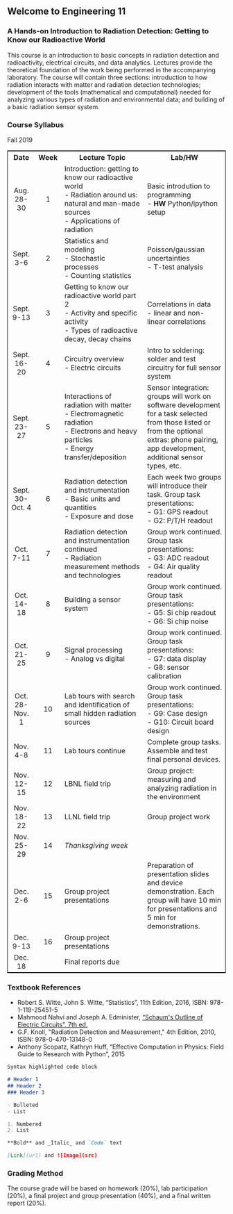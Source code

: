 ## Welcome to Engineering 11
### A Hands-on Introduction to Radiation Detection: Getting to Know our Radioactive World

This course is an introduction to basic concepts in radiation detection and radioactivity, electrical circuits, and data analytics. Lectures provide the theoretical foundation of the work being performed in the accompanying laboratory. The course will contain three sections: introduction to how radiation interacts with matter and radiation detection technologies; development of the tools (mathematical and computational) needed for analyzing various types of radiation and environmental data; and building of a basic radiation sensor system.

### Course Syllabus

Fall 2019

<table style="width:100%; border: 1px solid black">
  <tr>
    <th width="13%" > Date </th>
    <th width="7%"> Week </th> 
    <th width="40%"> Lecture Topic </th> 
    <th width="40%"> Lab/HW </th>
  </tr>
  <tr>
    <td align="center"> Aug. 28-30 </td>
    <td align="center"> 1 </td> 
    <td> Introduction: getting to know our radioactive world <br> - Radiation around us: natural and man-made sources <br> - Applications of radiation </td>
    <td> Basic introdution to programming <br> - <b>HW</b> Python/ipython setup </td>
  </tr>
  <tr>
    <td align="center"> Sept. 3-6 </td>
    <td align="center"> 2 </td>
    <td> Statistics and modeling <br> - Stochastic processes <br> - Counting statistics </td>
    <td> Poisson/gaussian uncertainties <br> - T-test analysis </td>
  </tr>
  <tr>
    <td align="center"> Sept.  9-13 </td>
    <td align="center"> 3 </td>
    <td> Getting to know our radioactive world part 2 <br> - Activity and specific activity <br> - Types of radioactive decay, decay chains </td>
    <td> Correlations in data <br> - linear and non-linear correlations </td>
  </tr>
  <tr> 
    <td align="center"> Sept. 16-20 </td>
    <td align="center"> 4 </td>
    <td> Circuitry overview <br> - Electric circuits </td>
    <td> Intro to soldering: solder and test circuitry for full sensor system </td>
  </tr>
  <tr>
    <td align="center"> Sept. 23-27 </td>
    <td align="center"> 5 </td>
    <td> Interactions of radiation with matter <br> - Electromagnetic radiation <br> - Electrons and heavy particles <br> - Energy transfer/deposition </td>
    <td> Sensor integration: groups will work on software development for a task selected from those listed or from the optional extras: phone pairing, app development, additional sensor types, etc. </td>
  </tr>
  <tr>
    <td align="center"> Sept. 30-Oct. 4 </td>
    <td align="center"> 6 </td> 
    <td> Radiation detection and instrumentation <br> - Basic units and quantities <br> - Exposure and dose </td>
    <td> Each week two groups will introduce their task. Group task presentations: <br> - G1: GPS readout <br> - G2: P/T/H readout </td>
  </tr>
  <tr>
    <td align="center"> Oct. 7-11 </td>
    <td align="center"> 7 </td>
    <td> Radiation detection and instrumentation continued <br> - Radiation measurement methods and technologies </td>
    <td> Group work continued. Group task presentations: <br> - G3: ADC readout <br> - G4: Air quality readout </td>
  </tr>
  <tr>
    <td align="center"> Oct. 14-18 </td>
    <td align="center"> 8 </td>
    <td> Building a sensor system </td>
    <td> Group work continued. Group task presentations: <br> - G5: Si chip readout <br> - G6: Si chip noise </td>
  </tr>
  <tr>
    <td align="center"> Oct. 21-25 </td>
    <td align="center"> 9 </td> 
    <td> Signal processing <br> - Analog vs digital </td>
    <td> Group work continued. Group task presentations: <br> - G7: data display <br> - G8: sensor calibration </td>
  </tr>
  <tr>
    <td align="center"> Oct. 28-Nov. 1 </td>
    <td align="center"> 10 </td>
    <td> Lab tours with search and identification of small hidden radiation sources </td>
    <td> Group work continued. Group task presentations: <br> - G9: Case design <br> - G10: Circuit board design </td>
  </tr>
  <tr>
    <td align="center"> Nov. 4-8 </td>
    <td align="center"> 11 </td>
    <td> Lab tours continue </td>
    <td> Complete group tasks. Assemble and test final personal devices. </td>
  </tr>
  <tr>
    <td align="center"> Nov. 12-15 </td>
    <td align="center"> 12 </td>
    <td> LBNL field trip </td>
    <td> Group project: measuring and analyzing radiation in the environment </td>
  </tr>
  <tr>
    <td align="center"> Nov. 18-22 </td>
    <td align="center"> 13 </td>
    <td> LLNL field trip </td>
    <td> Group project work </td>
  </tr>
  <tr>
    <td align="center"> Nov. 25-29 </td>
    <td align="center"> 14 </td>
    <td> <i>Thanksgiving week</i> </td>
    <td> </td>
  </tr>
  <tr>
    <td align="center"> Dec. 2-6 </td>
    <td align="center"> 15 </td>
    <td> Group project presentations </td>
    <td> Preparation of presentation slides and device demonstration. Each group will have 10 min for presentations and 5 min for demonstrations. </td>
  </tr>
  <tr>
    <td align="center"> Dec. 9-13 </td>
    <td align="center"> 16 </td>
    <td> Group project presentations </td>
    <td> </td>
  </tr>
  <tr>
    <td align="center"> Dec. 18 </td>
    <td align="center"> </td>
    <td> Final reports due </td>
    <td> </td>
  </tr>
</table>

### Textbook References
- Robert S. Witte, John S. Witte, “Statistics”, 11th Edition, 2016, ISBN: 978-1-119-25451-5
- Mahmood Nahvi and Joseph A. Edminister, [“Schaum's Outline of Electric Circuits”, 7th ed.](https://www.accessengineeringlibrary.com/browse/schaums-outline-of-electric-circuits-seventh-edition)
- G.F. Knoll, "Radiation Detection and Measurement," 4th Edition, 2010, ISBN: 978-0-470-13148-0
- Anthony Scopatz, Kathryn Huff, “Effective Computation in Physics: Field Guide to Research with Python”, 2015


```markdown
Syntax highlighted code block

# Header 1
## Header 2
### Header 3

- Bulleted
- List

1. Numbered
2. List

**Bold** and _Italic_ and `Code` text

[Link](url) and ![Image](src)
```


### Grading Method

The course grade will be based on homework (20%), lab participation (20%), a final project and group presentation (40%), and a final written report (20%).

